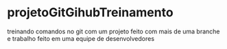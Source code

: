 # projetoGitGihubTreinamento
treinando comandos no git com um projeto feito com mais de uma branche e trabalho feito em uma equipe de desenvolvedores 
